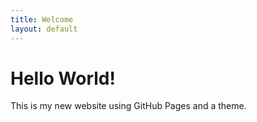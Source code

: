 ```yaml
---
title: Welcome
layout: default
---
```

# Hello World!

This is my new website using GitHub Pages and a theme.
